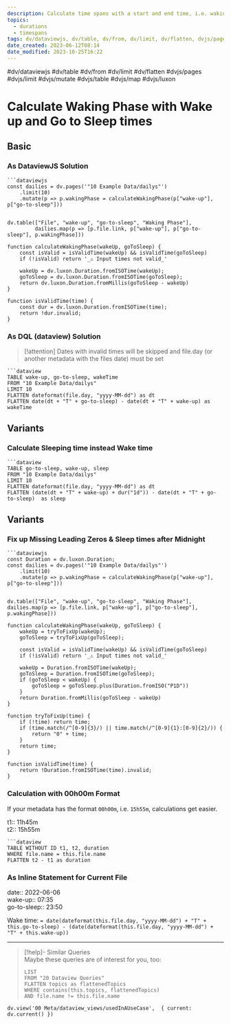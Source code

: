 ```yaml
---
description: Calculate time spans with a start and end time, i.e. waking phase by wake up and go to sleep times
topics:
  - durations
  - timespans
tags: dv/dataviewjs, dv/table, dv/from, dv/limit, dv/flatten, dvjs/pages, dvjs/limit, dvjs/mutate, dvjs/table, dvjs/map, dvjs/luxon
date_created: 2023-06-12T08:14
date_modified: 2023-10-25T16:22
---
```


#dv/dataviewjs #dv/table #dv/from #dv/limit #dv/flatten #dvjs/pages #dvjs/limit #dvjs/mutate #dvjs/table #dvjs/map #dvjs/luxon

# Calculate Waking Phase with Wake up and Go to Sleep times

## Basic

### As DataviewJS Solution

```
```dataviewjs
const dailies = dv.pages('"10 Example Data/dailys"')
	.limit(10)
	.mutate(p => p.wakingPhase = calculateWakingPhase(p["wake-up"], p["go-to-sleep"]))


dv.table(["File", "wake-up", "go-to-sleep", "Waking Phase"], 
		 dailies.map(p => [p.file.link, p["wake-up"], p["go-to-sleep"], p.wakingPhase]))

function calculateWakingPhase(wakeUp, goToSleep) {
	const isValid = isValidTime(wakeUp) && isValidTime(goToSleep)
	if (!isValid) return '_⚠ Input times not valid_'
	
	wakeUp = dv.luxon.Duration.fromISOTime(wakeUp);
	goToSleep = dv.luxon.Duration.fromISOTime(goToSleep);
	return dv.luxon.Duration.fromMillis(goToSleep - wakeUp) 
}

function isValidTime(time) {
	const dur = dv.luxon.Duration.fromISOTime(time);
	return !dur.invalid;
}
```

### As DQL (dataview) Solution

> [!attention] Dates with invalid times will be skipped and file.day (or another metadata with the files date) must be set

```
```dataview
TABLE wake-up, go-to-sleep, wakeTime
FROM "10 Example Data/dailys"
LIMIT 10
FLATTEN dateformat(file.day, "yyyy-MM-dd") as dt
FLATTEN date(dt + "T" + go-to-sleep) - date(dt + "T" + wake-up) as wakeTime
```

## Variants

### Calculate Sleeping time instead Wake time

```
```dataview
TABLE go-to-sleep, wake-up, sleep
FROM "10 Example Data/dailys"
LIMIT 10
FLATTEN dateformat(file.day, "yyyy-MM-dd") as dt
FLATTEN (date(dt + "T" + wake-up) + dur("1d")) - date(dt + "T" + go-to-sleep)  as sleep
```

## Variants

### Fix up Missing Leading Zeros & Sleep times after Midnight

```
```dataviewjs
const Duration = dv.luxon.Duration;
const dailies = dv.pages('"10 Example Data/dailys"')
	.limit(10)
	.mutate(p => p.wakingPhase = calculateWakingPhase(p["wake-up"], p["go-to-sleep"]))


dv.table(["File", "wake-up", "go-to-sleep", "Waking Phase"], dailies.map(p => [p.file.link, p["wake-up"], p["go-to-sleep"], p.wakingPhase]))

function calculateWakingPhase(wakeUp, goToSleep) {
	wakeUp = tryToFixUp(wakeUp);
	goToSleep = tryToFixUp(goToSleep);
	
	const isValid = isValidTime(wakeUp) && isValidTime(goToSleep)
	if (!isValid) return '_⚠ Input times not valid_'
	
	wakeUp = Duration.fromISOTime(wakeUp);
	goToSleep = Duration.fromISOTime(goToSleep);
	if (goToSleep < wakeUp) {
		goToSleep = goToSleep.plus(Duration.fromISO("P1D"))
	}
	return Duration.fromMillis(goToSleep - wakeUp) 
}

function tryToFixUp(time) {
	if (!time) return time;
	if (time.match(/^[0-9]{3}/) || time.match(/^[0-9]{1}:[0-9]{2}/)) {
		return "0" + time;
	}
	return time;
}

function isValidTime(time) {
	return !Duration.fromISOTime(time).invalid;
}
```

### Calculation with 00h00m Format

If your metadata has the format `00h00m`, i.e. `15h55m`, calculations get easier.

t1:: 11h45m  
t2:: 15h55m

```
```dataview
TABLE WITHOUT ID t1, t2, duration
WHERE file.name = this.file.name
FLATTEN t2 - t1 as duration
```

### As Inline Statement for Current File

date:: 2022-06-06  
wake-up:: 07:35  
go-to-sleep:: 23:50

Wake time: `= date(dateformat(this.file.day, "yyyy-MM-dd") + "T" + this.go-to-sleep) - (date(dateformat(this.file.day, "yyyy-MM-dd") + "T" + this.wake-up))`

---

<!-- === end of query page ===  -->

> [!help]- Similar Queries  
> Maybe these queries are of interest for you, too:
> 
> ```dataview
> LIST
> FROM "20 Dataview Queries"
> FLATTEN topics as flattenedTopics
> WHERE contains(this.topics, flattenedTopics)
> AND file.name != this.file.name
> ```

```dataviewjs
dv.view('00 Meta/dataview_views/usedInAUseCase',  { current: dv.current() })
```
